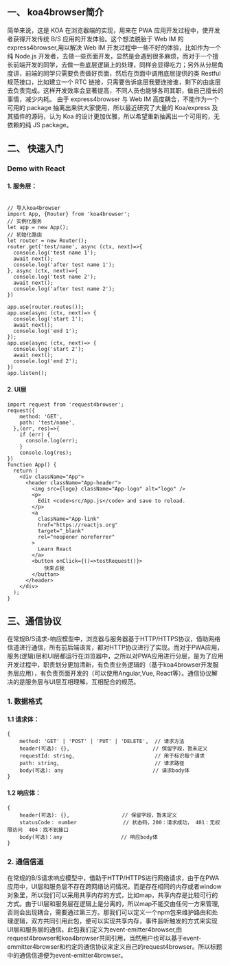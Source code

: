 ## 一、 koa4browser简介
简单来说，这是 KOA 在浏览器端的实现，用来在 PWA 应用开发过程中，使开发者获得开发传统 B/S 应用的开发体验。这个想法脱胎于 Web IM 的 express4browser,用以解决 Web IM 开发过程中一些不好的体验，比如作为一个纯 Node.js 开发者，去做一些页面开发，显然是会遇到很多麻烦，而对于一个擅长前端开发的同学，去做一些底层逻辑上的处理，同样会显得吃力；另外从分层角度讲，前端的同学只需要负责做好页面，然后在页面中调用底层提供的类 Restful 规范接口，比如建立一个 RTC 链接，只需要告诉底层我要连接谁，剩下的由底层去负责完成。这样开发效率会显著提高，不同人员也能够各司其职，做自己擅长的事情，减少内耗。
由于 express4browser 与 Web IM 高度耦合，不能作为一个可用的 package 抽离出来供大家使用，所以最近研究了大量的 Koa/express 及其插件的源码，认为 Koa 的设计更加优雅，所以希望重新抽离出一个可用的，无依赖的纯 JS package。

## 二、 快速入门
### Demo with React
#### 1. 服务层：
```

// 导入koa4browser
import App, {Router} from 'koa4browser';
// 实例化服务
let app = new App();
// 初始化路由
let router = new Router();
router.get('test/name', async (ctx, next)=>{
  console.log('test name 1');
  await next();
  console.log('after test name 1');
}, async (ctx, next)=>{
  console.log('test name 2');
  await next();
  console.log('after test name 2');
})

app.use(router.routes());
app.use(async (ctx, next)=> {
  console.log('start 1');
  await next();
  console.log('end 1');
});
app.use(async (ctx, next)=> {
  console.log('start 2');
  await next();
  console.log('end 2');
})
app.listen();
```
#### 2. UI层
```
import request from 'request4browser';
request({
    method: 'GET',
    path: 'test/name',
  },(err, res)=>{
    if (err) {
      console.log(err);
    }
    console.log(res);
})
function App() {
  return (
    <div className="App">
      <header className="App-header">
        <img src={logo} className="App-logo" alt="logo" />
        <p>
          Edit <code>src/App.js</code> and save to reload.
        </p>
        <a
          className="App-link"
          href="https://reactjs.org"
          target="_blank"
          rel="noopener noreferrer"
        >
          Learn React
        </a>
        <button onClick={()=>testRequest()}>
            快来点我
        </button>
      </header>
    </div>
  );
}
```

## 三、通信协议
在常规B/S请求-响应模型中，浏览器与服务器基于HTTP/HTTPS协议，借助网络信道进行通信，所有前后端语言，都对HTTP协议进行了实现。而对于PWA应用，服务(逻辑)层和UI层都运行在浏览器中，之所以对PWA应用进行分层，是为了应用开发过程中，职责划分更加清新，有负责业务逻辑的（基于koa4browser开发服务层应用），有负责页面开发的（可以使用Angular,Vue, React等）。通信协议解决的是服务层与UI层互相理解，互相配合的规范。
### 1. 数据格式
#### 1.1 请求体：
```
{
    method: 'GET' | 'POST' | 'PUT' | 'DELETE',  // 请求方法
    header(可选): {},                           // 保留字段，暂未定义
    requestId: string,                          // 用于标识每个请求
    path: string,                               // 请求路径 
    body(可选): any                             // 请求body体
}
```

#### 1.2 响应体：
```
{
    header(可选): {},                 // 保留字段，暂未定义
    statusCode： number               // 状态码，200：请求成功， 401：无权限访问  404：找不到接口
    body(可选)：any                   // 响应body体
}
```
### 2. 通信信道
在常规的B/S请求响应模型中，借助于HTTP/HTTPS进行网络请求，由于在PWA应用中，UI层和服务层不存在跨网络访问情况，而是存在相同的内存或者window对象里，所以我们可以采用共享内存的方式，比如map，共享内存是比较可行的方式。由于UI层和服务层在逻辑上是分离的，所以map不能交由任何一方来管理,否则会出现耦合，需要通过第三方。那我们可以定义一个npm包来维护路由和处理逻辑，双方共同引用此包，便可以实现共享内存，事件监听触发的方式来实现UI层和服务层的通信。此包我们定义为event-emitter4browser,由request4browser和koa4browser共同引用，当然用户也可以基于event-emmitter4browser和约定的通信协议来定义自己的request4browser。所以标题中的通信信道便为event-emitter4browser。

